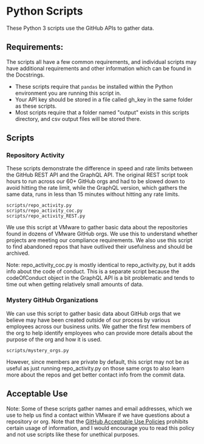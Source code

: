 # Python Scripts

These Python 3 scripts use the GitHub APIs to gather data.

## Requirements:

The scripts all have a few common requirements, and individual
scripts may have additional requirements and other information
which can be found in the Docstrings.

* These scripts require that `pandas` be installed within the Python
  environment you are running this script in.
* Your API key should be stored in a file called gh_key in the
  same folder as these scripts.
* Most scripts require that a folder named "output" exists in this
  scripts directory, and csv output files will be stored there.

## Scripts

### Repository Activity
These scripts demonstrate the difference in speed and
rate limits between the GitHub REST API and the GraphQL API. The original
REST script took hours to run across our 60+ GitHub orgs and had to be
slowed down to avoid hitting the rate limit, while the GraphQL version,
which gathers the same data, runs in less than 15 minutes without hitting
any rate limits.

    scripts/repo_activity.py
    scripts/repo_activity_coc.py
    scripts/repo_activity_REST.py

We use this script at VMware to gather basic data about the repositories
found in dozens of VMware GitHub orgs. We use this to understand whether
projects are meeting our compliance requirements. We also use this 
script to find abandoned repos that have outlived their usefulness
and should be archived.

Note: repo_activity_coc.py is mostly identical to repo_activity.py, 
but it adds info about the code of conduct. This is a separate script
because the codeOfConduct object in the GraphQL API is a bit problematic
and tends to time out when getting relatively small amounts of data.

### Mystery GitHub Organizations

We can use this script to gather basic data about GitHub orgs that
we believe may have been created outside of our process by various
employees across our business units. We gather the first few members
of the org to help identify employees who can provide more details
about the purpose of the org and how it is used.

    scripts/mystery_orgs.py

However, since members are private by default, this script may not
be as useful as just running repo_activity.py on those same orgs
to also learn more about the repos and get better contact info
from the commit data.

## Acceptable Use

Note: Some of these scripts gather names and email addresses, which we use 
to help us find a contact within VMware if we have questions about a 
repository or org. Note that the [GitHub Acceptable Use
Policies](https://docs.github.com/en/github/site-policy/github-acceptable-use-policies)
prohibits certain usage of information, and I would encourage you to read
this policy and not use scripts like these for unethical purposes.
